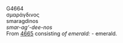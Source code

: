 <body>
  <p>G4664<br>  σμαράγδινος  <br> smaragdinos  <br><i>smar-ag‘-dee-nos </i><br>From <a href="g4665.htm">4665</a>  consisting <i>of</i> <i>emerald:</i> - emerald.<br></p>
 </body>